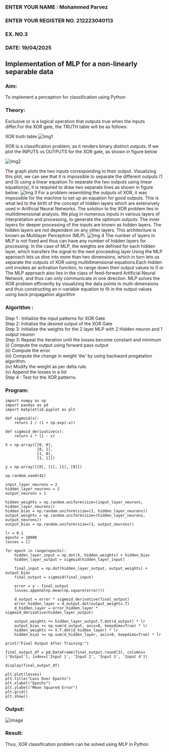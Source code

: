 <H3>ENTER YOUR NAME : Mohammed Parvez</H3>
<H3>ENTER YOUR REGISTER NO. 212223040113</H3>
<H3>EX. NO.3</H3>
<H3>DATE: 19/04/2025</H3>
<H2 aligh = center> Implementation of MLP for a non-linearly separable data</H2>
<h3>Aim:</h3>
To implement a perceptron for classification using Python
<H3>Theory:</H3>
Exclusive or is a logical operation that outputs true when the inputs differ.For the XOR gate, the TRUTH table will be as follows:

XOR truth table
![Img1](https://user-images.githubusercontent.com/112920679/195774720-35c2ed9d-d484-4485-b608-d809931a28f5.gif)

XOR is a classification problem, as it renders binary distinct outputs. If we plot the INPUTS vs OUTPUTS for the XOR gate, as shown in figure below

![Img2](https://user-images.githubusercontent.com/112920679/195774898-b0c5886b-3d58-4377-b52f-73148a3fe54d.gif)

The graph plots the two inputs corresponding to their output. Visualizing this plot, we can see that it is impossible to separate the different outputs (1 and 0) using a linear equation.To separate the two outputs using linear equation(s), it is required to draw two separate lines as shown in figure below:
![Img 3](https://user-images.githubusercontent.com/112920679/195775012-74683270-561b-4a3a-ac62-cf5ddfcf49ca.gif)
For a problem resembling the outputs of XOR, it was impossible for the machine to set up an equation for good outputs. This is what led to the birth of the concept of hidden layers which are extensively used in Artificial Neural Networks. The solution to the XOR problem lies in multidimensional analysis. We plug in numerous inputs in various layers of interpretation and processing, to generate the optimum outputs.
The inner layers for deeper processing of the inputs are known as hidden layers. The hidden layers are not dependent on any other layers. This architecture is known as Multilayer Perceptron (MLP).
![Img 4](https://user-images.githubusercontent.com/112920679/195775183-1f64fe3d-a60e-4998-b4f5-abce9534689d.gif)
The number of layers in MLP is not fixed and thus can have any number of hidden layers for processing. In the case of MLP, the weights are defined for each hidden layer, which transfers the signal to the next proceeding layer.Using the MLP approach lets us dive into more than two dimensions, which in turn lets us separate the outputs of XOR using multidimensional equations.Each hidden unit invokes an activation function, to range down their output values to 0 or The MLP approach also lies in the class of feed-forward Artificial Neural Network, and thus can only communicate in one direction. MLP solves the XOR problem efficiently by visualizing the data points in multi-dimensions and thus constructing an n-variable equation to fit in the output values using back propagation algorithm

<h3>Algorithm :</H3>

Step 1 : Initialize the input patterns for XOR Gate<BR>
Step 2: Initialize the desired output of the XOR Gate<BR>
Step 3: Initialize the weights for the 2 layer MLP with 2 Hidden neuron  and 1 output neuron<BR>
Step 3: Repeat the  iteration  until the losses become constant and  minimum<BR>
    (i)  Compute the output using forward pass output<BR>
    (ii) Compute the error<BR>
	(iii) Compute the change in weight ‘dw’ by using backward progatation algorithm. <BR>
    (iv) Modify the weight as per delta rule.<BR>
    (v)  Append the losses in a list <BR>
Step 4 : Test for the XOR patterns.

<H3>Program:</H3>

```
import numpy as np
import pandas as pd  
import matplotlib.pyplot as plt

def sigmoid(x):
    return 1 / (1 + np.exp(-x))

def sigmoid_derivative(x):
    return x * (1 - x)

X = np.array([[0, 0],
              [0, 1],
              [1, 0],
              [1, 1]])

y = np.array([[0], [1], [1], [0]])

np.random.seed(42)

input_layer_neurons = 2
hidden_layer_neurons = 2
output_neurons = 1

hidden_weights = np.random.uniform(size=(input_layer_neurons, hidden_layer_neurons))
hidden_bias = np.random.uniform(size=(1, hidden_layer_neurons))
output_weights = np.random.uniform(size=(hidden_layer_neurons, output_neurons))
output_bias = np.random.uniform(size=(1, output_neurons))

lr = 0.1
epochs = 10000
losses = []

for epoch in range(epochs):
    hidden_layer_input = np.dot(X, hidden_weights) + hidden_bias
    hidden_layer_output = sigmoid(hidden_layer_input)

    final_input = np.dot(hidden_layer_output, output_weights) + output_bias
    final_output = sigmoid(final_input)

    error = y - final_output
    losses.append(np.mean(np.square(error)))

    d_output = error * sigmoid_derivative(final_output)
    error_hidden_layer = d_output.dot(output_weights.T)
    d_hidden_layer = error_hidden_layer * sigmoid_derivative(hidden_layer_output)

    output_weights += hidden_layer_output.T.dot(d_output) * lr
    output_bias += np.sum(d_output, axis=0, keepdims=True) * lr
    hidden_weights += X.T.dot(d_hidden_layer) * lr
    hidden_bias += np.sum(d_hidden_layer, axis=0, keepdims=True) * lr

print("Final Output After Training:")

final_output_df = pd.DataFrame(final_output.round(3), columns=['Output'], index=['Input 1', 'Input 2', 'Input 3', 'Input 4'])

display(final_output_df)

plt.plot(losses)
plt.title("Loss Over Epochs")
plt.xlabel("Epochs")
plt.ylabel("Mean Squared Error")
plt.grid()
plt.show()
```

<H3>Output:</H3>

![image](https://github.com/user-attachments/assets/6d8507be-16a5-4f90-91be-7f1363dc89c6)

<H3> Result:</H3>
Thus, XOR classification problem can be solved using MLP in Python 
